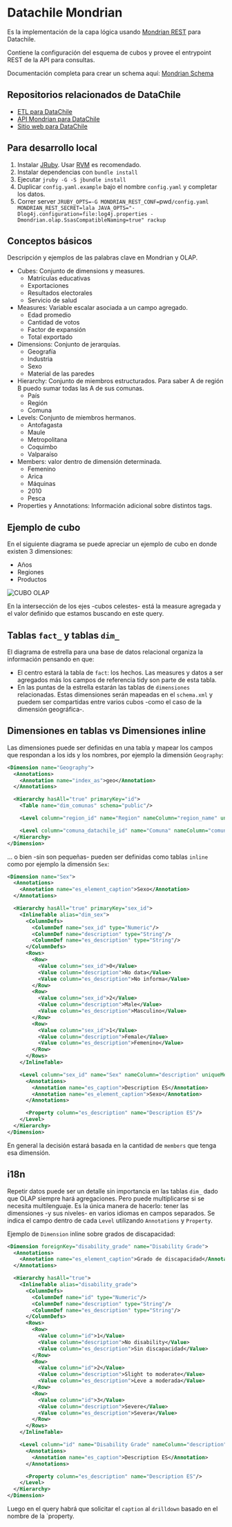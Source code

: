 # Datachile Mondrian

Es la implementación de la capa lógica usando [Mondrian REST](https://github.com/jazzido/mondrian-rest) para Datachile.

Contiene la configuración del esquema de cubos y provee el entrypoint REST de la API para consultas.

Documentación completa para crear un schema aquí: [Mondrian Schema](https://mondrian.pentaho.com/documentation/schema.php)

## Repositorios relacionados de DataChile

*   [ETL para DataChile](https://github.com/Datawheel/datachile-etl)
*   [API Mondrian para DataChile](https://github.com/Datawheel/datachile-mondrian)
*   [Sitio web para DataChile](https://github.com/Datawheel/datachile)

## Para desarrollo local
1. Instalar [JRuby](http://jruby.org). Usar [RVM](https://rvm.io/) es recomendado.
2. Instalar dependencias con `bundle install`
3. Ejecutar `jruby -G -S jbundle install`
4. Duplicar `config.yaml.example` bajo el nombre `config.yaml` y completar los datos.
5. Correr server `JRUBY_OPTS=-G MONDRIAN_REST_CONF=`pwd`/config.yaml MONDRIAN_REST_SECRET=lala JAVA_OPTS="-Dlog4j.configuration=file:log4j.properties -Dmondrian.olap.SsasCompatibleNaming=true" rackup` 

## Conceptos básicos
Descripción y ejemplos de las palabras clave en Mondrian y OLAP.

* Cubes: Conjunto de dimensions y measures.
  * Matrículas educativas
  * Exportaciones
  * Resultados electorales
  * Servicio de salud
* Measures: Variable escalar asociada a un campo agregado.
  * Edad promedio
  * Cantidad de votos
  * Factor de expansión
  * Total exportado
* Dimensions: Conjunto de jerarquías.
  * Geografía
  * Industria
  * Sexo
  * Material de las paredes
* Hierarchy: Conjunto de miembros estructurados. Para saber A de región B puedo sumar todas las A de sus comunas.
  * País
  * Región
  * Comuna
* Levels: Conjunto de miembros hermanos.
  * Antofagasta
  * Maule
  * Metropolitana
  * Coquimbo
  * Valparaíso
* Members: valor dentro de dimensión determinada.
  * Femenino
  * Arica
  * Máquinas
  * 2010
  * Pesca
* Properties y Annotations: Información adicional sobre distintos tags.


## Ejemplo de cubo
En el siguiente diagrama se puede apreciar un ejemplo de cubo en donde existen 3 dimensiones:
* Años
* Regiones
* Productos

![CUBO OLAP](docs/img/cube.png)

En la intersección de los ejes -cubos celestes- está la measure agregada y el valor definido que estamos buscando en este query.

## Tablas `fact_` y tablas `dim_`
El diagrama de estrella para una base de datos relacional organiza la información pensando en que:
* El centro estará la tabla de `fact`: los hechos. Las measures y datos a ser agregados más los campos de referencia tidy son parte de esta tabla.
* En las puntas de la estrella estarán las tablas de `dimensiones` relacionadas. Estas dimensiones serán mapeadas en el `schema.xml` y puedem ser compartidas entre varios cubos -como el caso de la dimensión geográfica-.

## Dimensiones en tablas vs Dimensiones inline
Las dimensiones puede ser definidas en una tabla y mapear los campos que respondan a los ids y los nombres, por ejemplo la dimensión `Geography`:

```xml
<Dimension name="Geography">
  <Annotations>
    <Annotation name="index_as">geo</Annotation>
  </Annotations>

  <Hierarchy hasAll="true" primaryKey="id">
    <Table name="dim_comunas" schema="public"/>

    <Level column="region_id" name="Region" nameColumn="region_name" uniqueMembers="true"/>

    <Level column="comuna_datachile_id" name="Comuna" nameColumn="comuna_name" uniqueMembers="true"/>
  </Hierarchy>
</Dimension>
```

... o bien -sin son pequeñas- pueden ser definidas como tablas `inline` como por ejemplo la dimensión `Sex`:

```xml
<Dimension name="Sex">
  <Annotations>
    <Annotation name="es_element_caption">Sexo</Annotation>
  </Annotations>

  <Hierarchy hasAll="true" primaryKey="sex_id">
    <InlineTable alias="dim_sex">
      <ColumnDefs>
        <ColumnDef name="sex_id" type="Numeric"/>
        <ColumnDef name="description" type="String"/>
        <ColumnDef name="es_description" type="String"/>
      </ColumnDefs>
      <Rows>
        <Row>
          <Value column="sex_id">0</Value>
          <Value column="description">No data</Value>
          <Value column="es_description">No informa</Value>
        </Row>
        <Row>
          <Value column="sex_id">2</Value>
          <Value column="description">Male</Value>
          <Value column="es_description">Masculino</Value>
        </Row>
        <Row>
          <Value column="sex_id">1</Value>
          <Value column="description">Female</Value>
          <Value column="es_description">Femenino</Value>
        </Row>
      </Rows>
    </InlineTable>

    <Level column="sex_id" name="Sex" nameColumn="description" uniqueMembers="true" caption="Sex">
      <Annotations>
        <Annotation name="es_caption">Description ES</Annotation>
        <Annotation name="es_element_caption">Sexo</Annotation>
      </Annotations>

      <Property column="es_description" name="Description ES"/>
    </Level>
  </Hierarchy>
</Dimension>
```

En general la decisión estará basada en la cantidad de `members` que tenga esa dimensión.

## i18n
Repetir datos puede ser un detalle sin importancia en las tablas `dim_` dado que OLAP siempre hará agregaciones. Pero puede multiplicarse si se necesita multilenguaje. Es la única manera de hacerlo: tener las dimensiones -y sus niveles- en varios idiomas en campos separados. Se indica el campo dentro de cada `Level` utilizando `Annotations` y `Property`.

Ejemplo de `Dimension` inline sobre grados de discapacidad:

```xml
<Dimension foreignKey="disability_grade" name="Disability Grade">
  <Annotations>
    <Annotation name="es_element_caption">Grado de discapacidad</Annotation>
  </Annotations>

  <Hierarchy hasAll="true">
    <InlineTable alias="disability_grade">
      <ColumnDefs>
        <ColumnDef name="id" type="Numeric"/>
        <ColumnDef name="description" type="String"/>
        <ColumnDef name="es_description" type="String"/>
      </ColumnDefs>
      <Rows>
        <Row>
          <Value column="id">1</Value>
          <Value column="description">No disability</Value>
          <Value column="es_description">Sin discapacidad</Value>
        </Row>
        <Row>
          <Value column="id">2</Value>
          <Value column="description">Slight to moderate</Value>
          <Value column="es_description">Leve a moderada</Value>
        </Row>
        <Row>
          <Value column="id">3</Value>
          <Value column="description">Severe</Value>
          <Value column="es_description">Severa</Value>
        </Row>
      </Rows>
    </InlineTable>

    <Level column="id" name="Disability Grade" nameColumn="description" uniqueMembers="true">
      <Annotations>
        <Annotation name="es_caption">Description ES</Annotation>
      </Annotations>

      <Property column="es_description" name="Description ES"/>
    </Level>
  </Hierarchy>
</Dimension>
```

Luego en el query habrá que solicitar el `caption` al `drilldown` basado en el nombre de la `property.
